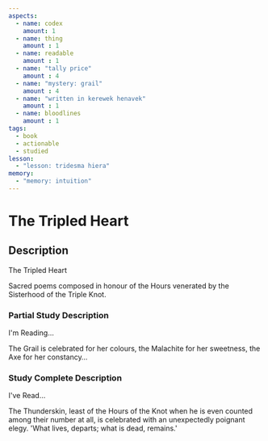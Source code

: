 ```yaml
---
aspects: 
  - name: codex
    amount: 1
  - name: thing
    amount : 1
  - name: readable
    amount : 1
  - name: "tally price"
    amount : 4
  - name: "mystery: grail"
    amount : 4
  - name: "written in kerewek henavek"
    amount : 1
  - name: bloodlines
    amount : 1
tags:
  - book
  - actionable
  - studied
lesson:
  - "lesson: tridesma hiera"
memory:
  - "memory: intuition"
---
```


# The Tripled Heart

## Description
The Tripled Heart

Sacred poems composed in honour of the Hours venerated by the Sisterhood of the Triple Knot.
### Partial Study Description
I'm Reading...

The Grail is celebrated for her colours, the Malachite for her sweetness, the Axe for her constancy…
### Study Complete Description
I've Read...

The Thunderskin, least of the Hours of the Knot when he is even counted among their number at all, is celebrated with an unexpectedly poignant elegy. 'What lives, departs; what is dead, remains.'